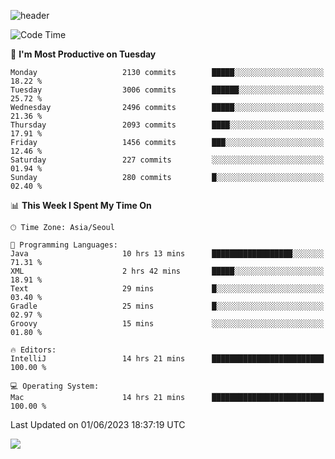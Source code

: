 ![header](https://capsule-render.vercel.app/api?type=Egg&color=timeAuto&height=300&section=header&text=PoPo&fontSize=90&animation=fadeIn)

  <!--START_SECTION:waka-->
![Code Time](http://img.shields.io/badge/Code%20Time-881%20hrs%2010%20mins-blue)

📅 **I'm Most Productive on Tuesday** 

```text
Monday                   2130 commits        █████░░░░░░░░░░░░░░░░░░░░   18.22 % 
Tuesday                  3006 commits        ██████░░░░░░░░░░░░░░░░░░░   25.72 % 
Wednesday                2496 commits        █████░░░░░░░░░░░░░░░░░░░░   21.36 % 
Thursday                 2093 commits        ████░░░░░░░░░░░░░░░░░░░░░   17.91 % 
Friday                   1456 commits        ███░░░░░░░░░░░░░░░░░░░░░░   12.46 % 
Saturday                 227 commits         ░░░░░░░░░░░░░░░░░░░░░░░░░   01.94 % 
Sunday                   280 commits         █░░░░░░░░░░░░░░░░░░░░░░░░   02.40 % 
```


📊 **This Week I Spent My Time On** 

```text
🕑︎ Time Zone: Asia/Seoul

💬 Programming Languages: 
Java                     10 hrs 13 mins      ██████████████████░░░░░░░   71.31 % 
XML                      2 hrs 42 mins       █████░░░░░░░░░░░░░░░░░░░░   18.91 % 
Text                     29 mins             █░░░░░░░░░░░░░░░░░░░░░░░░   03.40 % 
Gradle                   25 mins             █░░░░░░░░░░░░░░░░░░░░░░░░   02.97 % 
Groovy                   15 mins             ░░░░░░░░░░░░░░░░░░░░░░░░░   01.80 % 

🔥 Editors: 
IntelliJ                 14 hrs 21 mins      █████████████████████████   100.00 % 

💻 Operating System: 
Mac                      14 hrs 21 mins      █████████████████████████   100.00 % 
```


 Last Updated on 01/06/2023 18:37:19 UTC
<!--END_SECTION:waka-->



<img src="https://capsule-render.vercel.app/api?type=Egg&color=timeAuto&height=300&section=footer&text=PoPo&fontSize=90&animation=fadeIn&reversal=true" />
